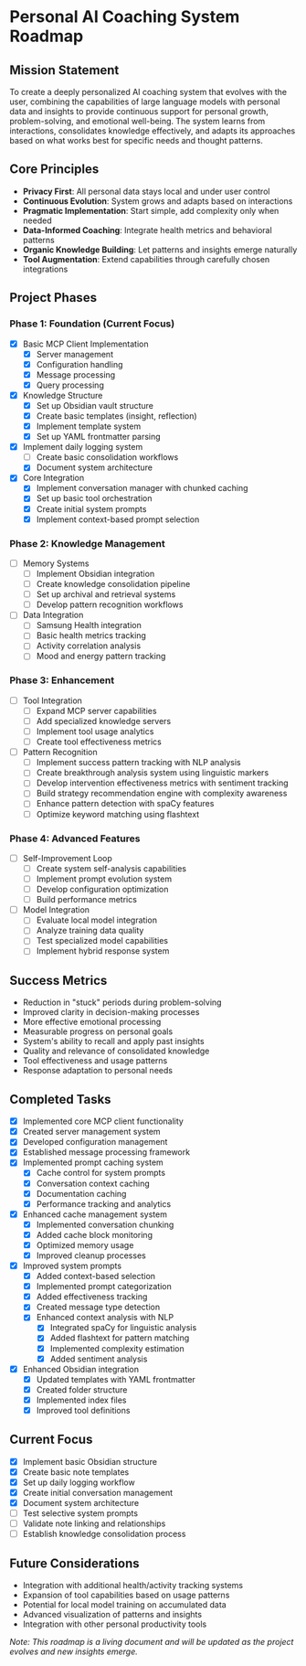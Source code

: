 # Personal AI Coaching System Roadmap

## Mission Statement
To create a deeply personalized AI coaching system that evolves with the user, combining the capabilities of large language models with personal data and insights to provide continuous support for personal growth, problem-solving, and emotional well-being. The system learns from interactions, consolidates knowledge effectively, and adapts its approaches based on what works best for specific needs and thought patterns.

## Core Principles
- **Privacy First**: All personal data stays local and under user control
- **Continuous Evolution**: System grows and adapts based on interactions
- **Pragmatic Implementation**: Start simple, add complexity only when needed
- **Data-Informed Coaching**: Integrate health metrics and behavioral patterns
- **Organic Knowledge Building**: Let patterns and insights emerge naturally
- **Tool Augmentation**: Extend capabilities through carefully chosen integrations

## Project Phases

### Phase 1: Foundation (Current Focus)
- [x] Basic MCP Client Implementation
  - [x] Server management
  - [x] Configuration handling
  - [x] Message processing
  - [x] Query processing

- [x] Knowledge Structure
  - [x] Set up Obsidian vault structure
  - [x] Create basic templates (insight, reflection)
  - [x] Implement template system
  - [x] Set up YAML frontmatter parsing
- [x] Implement daily logging system
  - [ ] Create basic consolidation workflows
  - [x] Document system architecture

- [x] Core Integration
  - [x] Implement conversation manager with chunked caching
  - [x] Set up basic tool orchestration
  - [x] Create initial system prompts
  - [x] Implement context-based prompt selection

### Phase 2: Knowledge Management
- [ ] Memory Systems
  - [ ] Implement Obsidian integration
  - [ ] Create knowledge consolidation pipeline
  - [ ] Set up archival and retrieval systems
  - [ ] Develop pattern recognition workflows

- [ ] Data Integration
  - [ ] Samsung Health integration
  - [ ] Basic health metrics tracking
  - [ ] Activity correlation analysis
  - [ ] Mood and energy pattern tracking

### Phase 3: Enhancement
- [ ] Tool Integration
  - [ ] Expand MCP server capabilities
  - [ ] Add specialized knowledge servers
  - [ ] Implement tool usage analytics
  - [ ] Create tool effectiveness metrics

- [ ] Pattern Recognition
  - [ ] Implement success pattern tracking with NLP analysis
  - [ ] Create breakthrough analysis system using linguistic markers
  - [ ] Develop intervention effectiveness metrics with sentiment tracking
  - [ ] Build strategy recommendation engine with complexity awareness
  - [ ] Enhance pattern detection with spaCy features
  - [ ] Optimize keyword matching using flashtext

### Phase 4: Advanced Features
- [ ] Self-Improvement Loop
  - [ ] Create system self-analysis capabilities
  - [ ] Implement prompt evolution system
  - [ ] Develop configuration optimization
  - [ ] Build performance metrics

- [ ] Model Integration
  - [ ] Evaluate local model integration
  - [ ] Analyze training data quality
  - [ ] Test specialized model capabilities
  - [ ] Implement hybrid response system

## Success Metrics
- Reduction in "stuck" periods during problem-solving
- Improved clarity in decision-making processes
- More effective emotional processing
- Measurable progress on personal goals
- System's ability to recall and apply past insights
- Quality and relevance of consolidated knowledge
- Tool effectiveness and usage patterns
- Response adaptation to personal needs

## Completed Tasks
- [x] Implemented core MCP client functionality
- [x] Created server management system
- [x] Developed configuration management
- [x] Established message processing framework
- [x] Implemented prompt caching system
  - [x] Cache control for system prompts
  - [x] Conversation context caching
  - [x] Documentation caching
  - [x] Performance tracking and analytics
- [x] Enhanced cache management system
  - [x] Implemented conversation chunking
  - [x] Added cache block monitoring
  - [x] Optimized memory usage
  - [x] Improved cleanup processes
- [x] Improved system prompts
  - [x] Added context-based selection
  - [x] Implemented prompt categorization
  - [x] Added effectiveness tracking
  - [x] Created message type detection
  - [x] Enhanced context analysis with NLP
    - [x] Integrated spaCy for linguistic analysis
    - [x] Added flashtext for pattern matching
    - [x] Implemented complexity estimation
    - [x] Added sentiment analysis
- [x] Enhanced Obsidian integration
  - [x] Updated templates with YAML frontmatter
  - [x] Created folder structure
  - [x] Implemented index files
  - [x] Improved tool definitions

## Current Focus
- [x] Implement basic Obsidian structure
- [x] Create basic note templates
- [x] Set up daily logging workflow
- [x] Create initial conversation management
- [x] Document system architecture
- [ ] Test selective system prompts
- [ ] Validate note linking and relationships
- [ ] Establish knowledge consolidation process

## Future Considerations
- Integration with additional health/activity tracking systems
- Expansion of tool capabilities based on usage patterns
- Potential for local model training on accumulated data
- Advanced visualization of patterns and insights
- Integration with other personal productivity tools

*Note: This roadmap is a living document and will be updated as the project evolves and new insights emerge.*
